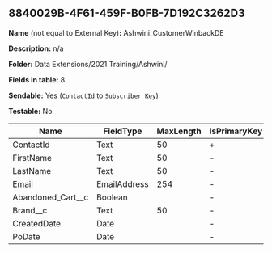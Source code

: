 ## 8840029B-4F61-459F-B0FB-7D192C3262D3

**Name** (not equal to External Key)**:** Ashwini_CustomerWinbackDE

**Description:** n/a

**Folder:** Data Extensions/2021 Training/Ashwini/

**Fields in table:** 8

**Sendable:** Yes (`ContactId` to `Subscriber Key`)

**Testable:** No

| Name | FieldType | MaxLength | IsPrimaryKey | IsNullable | DefaultValue |
| --- | --- | --- | --- | --- | --- |
| ContactId | Text | 50 | + | - |  |
| FirstName | Text | 50 | - | + |  |
| LastName | Text | 50 | - | + |  |
| Email | EmailAddress | 254 | - | - |  |
| Abandoned_Cart__c | Boolean |  | - | + |  |
| Brand__c | Text | 50 | - | + |  |
| CreatedDate | Date |  | - | - |  |
| PoDate | Date |  | - | + |  |
